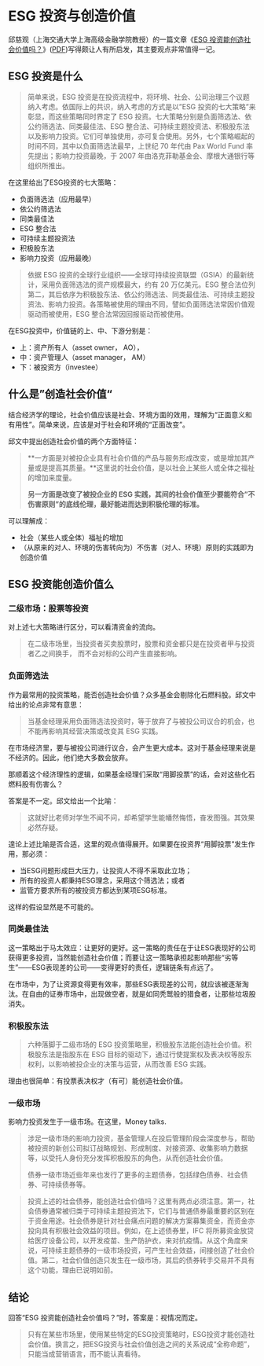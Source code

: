 # ESG 投资与创造价值

邱慈观（上海交通大学上海高级金融学院教授）的一篇文章《[ESG 投资能创造社会价值吗？](https://finance.sina.com.cn/esg/investment/2020-06-19/doc-iirczymk7850129.shtml)》([PDF](/apply/can-esg-investment-create-social-value.pdf ':ignore'))写得颇让人有所启发，其主要观点非常值得一记。

## ESG 投资是什么

> 简单来说，ESG 投资是在投资流程中，将环境、社会、公司治理三个议题纳入考虑。依国际上的共识，纳入考虑的方式是以”ESG  投资的七大策略”来彰显，而这些策略同时界定了 ESG 投资。七大策略分别是负面筛选法、依公约筛选法、同类最佳法、ESG  整合法、可持续主题投资法、积极股东法以及影响力投资。它们可单独使用，亦可复合使用。另外，七个策略崛起的时间不同，其中以负面筛选法最早，上世纪  70 年代由 Pax World Fund 率先提出；影响力投资最晚，于 2007 年由洛克菲勒基金会、摩根大通银行等组织所推出。

在这里给出了ESG投资的七大策略：

- 负面筛选法（应用最早）
- 依公约筛选法
- 同类最佳法
- ESG  整合法
- 可持续主题投资法
- 积极股东法
- 影响力投资（应用最晚）

> 依据 ESG 投资的全球行业组织――全球可持续投资联盟（GSIA）的最新统计，采用负面筛选法的资产规模最大，约有 20  万亿美元。ESG  整合法位列第二，其后依序为积极股东法、依公约筛选法、同类最佳法、可持续主题投资法、影响力投资。各策略被使用的理由不同，譬如负面筛选法常因价值观驱动而被使用，ESG  整合法常因回报驱动而被使用。

在ESG投资中，价值链的上、中、下游分别是：

- 上：资产所有人（asset owner， AO），
- 中：资产管理人（asset manager， AM）
- 下：被投资方（investee）

## 什么是”创造社会价值“

结合经济学的理论，社会价值应该是社会、环境方面的效用，理解为“正面意义和有用性”。简单来说，应该是对于社会和环境的“正面改变”。

邱文中提出创造社会价值的两个方面特征：

> **一方面是对被投企业具有社会价值的产品与服务形成改变，或是增加其产量或是提高其质量。**这里说的社会价值，是以社会上某些人或全体之福祉的增加来度量。
>
> **另一方面是改变了被投企业的 ESG 实践，其间的社会价值至少要能符合”不伤害原则”的底线伦理，最好能进而达到积极伦理的标准。**

可以理解成：

- 社会（某些人或全体）福祉的增加
- （从原来的对人、环境的伤害转向为）不伤害（对人、环境）原则的实践即为创造价值

## ESG 投资能创造价值么

### 二级市场：股票等投资

对上述七大策略进行区分，可以看清资金的流向。

> 在二级市场里，当投资者买卖股票时，股票和资金都只是在投资者甲与投资者乙之间换手， 而不会对标的公司产生直接影响。

### 负面筛选法

作为最常用的投资策略，能否创造社会价值？众多基金会剔除化石燃料股。邱文中给出的论点非常有意思：

> 当基金经理采用负面筛选法投资时，等于放弃了与被投公司议合的机会，也不能再影响其经营决策或改变其
> ESG 实践。

在市场经济里，要与被投公司进行议合，会产生更大成本。这对于基金经理来说是不经济的。因此，他们绝大多数会放弃。

那顺着这个经济理性的逻辑，如果基金经理们采取“用脚投票”的话，会对这些化石燃料股有伤害么？

答案是不一定。邱文给出一个比喻：

> 这就好比老师对学生不闻不问，却希望学生能幡然悔悟，奋发图强。其效果必然存疑。

遑论上述比喻是否合适，这里的观点值得展开。如果要在投资界“用脚投票”发生作用，那必须：

- 当ESG问题形成巨大压力，让投资人不得不采取此立场；
- 所有的投资人都秉持ESG理念，采用这个筛选法；或者
- 监管方要求所有的被投资方都达到某项ESG标准。

这样的假设显然是不可能的。

### 同类最佳法

这一策略出于马太效应：让更好的更好。这一策略的责任在于让ESG表现好的公司获得更多投资，当然能创造社会价值；而要让这一策略承担起影响那些“劣等生”——ESG表现差的公司——变得更好的责任，逻辑链条有点远了。

在市场中，为了让资源变得更有效率，那些ESG表现差的公司，就应该被逐渐淘汰。在自由的证券市场中，出现做空者，就是如同秃鹫般的猎食者，让那些垃圾股消失。

### 积极股东法

> 六种落脚于二级市场的 ESG 投资策略里，积极股东法能创造社会价值。积极股东法是指股东在 ESG 目标的驱动下，通过行使提案权及表决权等股东权利，以影响被投企业的决策与运营，从而改善 ESG 实践。

理由也很简单：有投票表决权才（有可）能创造社会价值。

### 一级市场

影响力投资发生于一级市场。在这里，Money talks.

> 涉足一级市场的影响力投资，基金管理人在投后管理阶段会深度参与，帮助被投资的新创公司拟订战略规划、形成制度、对接资源、收集影响力数据等，以受托人身份充分发挥积极股东的角色，从而创造社会价值。
>
> 债券一级市场近些年来也发行了更多的主题债券，包括绿色债券、社会债券、可持续债券等。

> 投资上述的社会债券，能创造社会价值吗？这里有两点必须注意。第一，社会债券通常被归类于可持续主题投资法下，它们与普通债券最重要的区别在于资金用途。社会债券是针对社会痛点问题的解决方案募集资金，而资金亦投向具有积极社会效益的项目。例如，在上述债券里，IFC 将所募资金放贷给医疗设备公司，以开发疫苗、生产防护衣，来对抗疫情。从这个角度来说，可持续主题债券的一级市场投资，可产生社会效益，间接创造了社会价值。第二，社会价值创造只发生在一级市场，其后的债券转手交易并不具有这个功能，理由已说明如前。

## 结论

回答“ESG 投资能创造社会价值吗？”时，答案是：视情况而定。

> 只有在某些市场里，使用某些特定的ESG投资策略时，ESG投资才能创造社会价值。换言之，把ESG投资与社会价值创造之间的关系说成“全称命题”，只能当成营销语言，而不能认真看待。